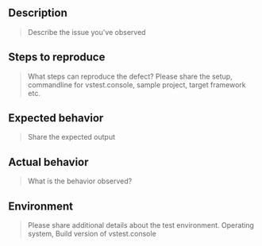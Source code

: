 ## Description
> Describe the issue you've observed

## Steps to reproduce
> What steps can reproduce the defect?
> Please share the setup, commandline for vstest.console, sample project, target
> framework etc.

## Expected behavior
> Share the expected output

## Actual behavior
> What is the behavior observed?

## Environment
> Please share additional details about the test environment.
> Operating system, Build version of vstest.console
